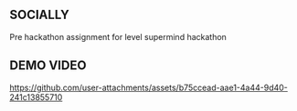 **SOCIALLY**
--------------------------------------------------
Pre hackathon assignment for level supermind hackathon

**DEMO VIDEO**
------------------------------------------------
https://github.com/user-attachments/assets/b75ccead-aae1-4a44-9d40-241c13855710







